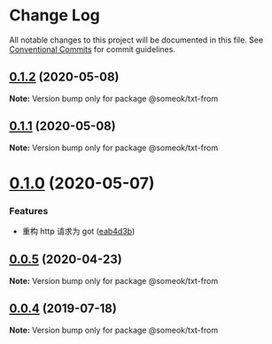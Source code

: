 # Change Log

All notable changes to this project will be documented in this file.
See [Conventional Commits](https://conventionalcommits.org) for commit guidelines.

## [0.1.2](https://github.com/someok/node-toolkit/tree/master/packages/txt-from/compare/@someok/txt-from@0.1.1...@someok/txt-from@0.1.2) (2020-05-08)

**Note:** Version bump only for package @someok/txt-from

## [0.1.1](https://github.com/someok/node-toolkit/tree/master/packages/txt-from/compare/@someok/txt-from@0.1.0...@someok/txt-from@0.1.1) (2020-05-08)

**Note:** Version bump only for package @someok/txt-from

# [0.1.0](https://github.com/someok/node-toolkit/tree/master/packages/txt-from/compare/@someok/txt-from@0.0.5...@someok/txt-from@0.1.0) (2020-05-07)

### Features

-   重构 http 请求为 got ([eab4d3b](https://github.com/someok/node-toolkit/tree/master/packages/txt-from/commit/eab4d3b))

## [0.0.5](https://github.com/someok/node-toolkit/tree/master/packages/txt-from/compare/@someok/txt-from@0.0.4...@someok/txt-from@0.0.5) (2020-04-23)

**Note:** Version bump only for package @someok/txt-from

## [0.0.4](https://github.com/someok/node-toolkit/tree/master/packages/txt-from/compare/@someok/txt-from@0.0.3...@someok/txt-from@0.0.4) (2019-07-18)

**Note:** Version bump only for package @someok/txt-from
